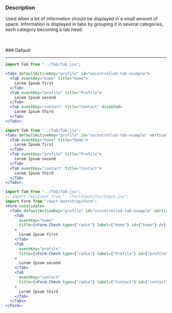 ### **Description**

Used when a lot of information should be displayed in a small amount of space.
Information is displayed in tabs by grouping it in several categories, each category becoming a tab head.

<br />
<br />
### Default

---

```jsx
import Tab from "../Tab/Tab.jsx";

<Tabs defaultActiveKey="profile" id="uncontrolled-tab-example">
  <Tab eventKey="home" title="Home">
    Lorem Ipsum first
  </Tab>
  <Tab eventKey="profile" title="Profile">
    Lorem Ipsum second
  </Tab>
  <Tab eventKey="contact" title="Contact" disabled>
    Lorem Ipsum third
  </Tab>
</Tabs>;
```

```jsx
import Tab from "../Tab/Tab.jsx";
<Tabs defaultActiveKey="profile" id="uncontrolled-tab-example" vertical>
  <Tab eventKey="home" title="Home">
    Lorem Ipsum first
  </Tab>
  <Tab eventKey="profile" title="Profile">
    Lorem Ipsum second
  </Tab>
  <Tab eventKey="contact" title="Contact">
    Lorem Ipsum third
  </Tab>
</Tabs>;
```

```jsx
import Tab from "../Tab/Tab.jsx";
// import TestInput from "../TestInput/TestInput.jsx";
import Form from "react-bootstrap/Form";
<Form noValidate>
  <Tabs defaultActiveKey="profile" id="uncontrolled-tab-example" vertical>
    <Tab
      eventKey="home"
      title={<Form.Check type={"radio"} label={"Home"} id={"home"} />}
    >
      Lorem Ipsum first
    </Tab>
    <Tab
      eventKey="profile"
      title={<Form.Check type={"radio"} label={"Profile"} id={"profile"} />}
    >
      Lorem Ipsum second
    </Tab>
    <Tab
      eventKey="contact"
      title={<Form.Check type={"radio"} label={"Contact"} id={"contact"} />}
    >
      Lorem Ipsum third
    </Tab>
  </Tabs>
</Form>;
```
